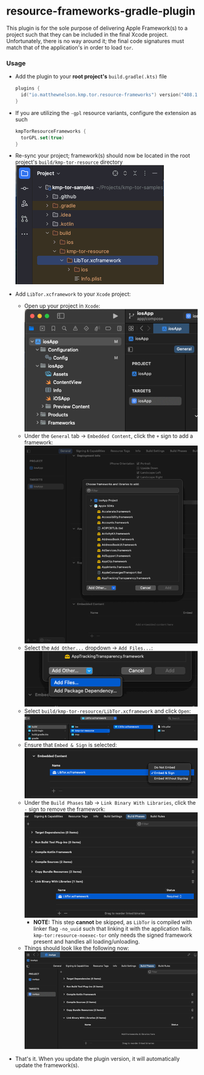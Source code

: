 # resource-frameworks-gradle-plugin

This plugin is for the sole purpose of delivering Apple Framework(s) to a project 
such that they can be included in the final Xcode project. Unfortunately, there 
is no way around it; the final code signatures must match that of the application's 
in order to load `tor`.

### Usage

<!-- TAG_VERSION -->

- Add the plugin to your **root project's** `build.gradle(.kts)` file 
  ```kotlin
  plugins {
    id("io.matthewnelson.kmp.tor.resource-frameworks") version("408.13.2")
  }
  ```

- If you are utilizing the `-gpl` resource variants, configure the extension as such 
  ```kotlin
  kmpTorResourceFrameworks {
    torGPL.set(true)
  }
  ```

- Re-sync your project; framework(s) should now be located in the root project's `build/kmp-tor-resource` directory  
  ![image](../../docs/assets/frameworks-gradle-plugin/build-dir.png)

- Add `LibTor.xcframework` to your `Xcode` project:
    - Open up your project in `Xcode`:  
      ![image](../../docs/assets/frameworks-gradle-plugin/xcode-open.png)
    - Under the `General` tab -> `Embedded Content`, click the `+` sign to add a framework:  
      ![image](../../docs/assets/frameworks-gradle-plugin/xcode-embed-1.png)
    - Select the `Add Other...` dropdown -> `Add Files...`:  
      ![image](../../docs/assets/frameworks-gradle-plugin/xcode-embed-2.png)
    - Select `build/kmp-tor-resource/LibTor.xcframework` and click `Open`:  
      ![image](../../docs/assets/frameworks-gradle-plugin/xcode-embed-3.png)
    - Ensure that `Embed & Sign` is selected:  
      ![image](../../docs/assets/frameworks-gradle-plugin/xcode-embed-sign.png)
    - Under the `Build Phases` tab -> `Link Binary With Libraries`, click the `-` sign to remove the framework:  
      ![image](../../docs/assets/frameworks-gradle-plugin/xcode-embed-link.png) 
        - **NOTE:** This step **cannot** be skipped, as `LibTor` is compiled with linker flag `-no_uuid` 
          such that linking it with the application fails. `kmp-tor:resource-noexec-tor` only needs the 
          signed framework present and handles all loading/unloading. 
    - Things should look like the following now:  
      ![image](../../docs/assets/frameworks-gradle-plugin/xcode-embed-complete.png)
      
- That's it. When you update the plugin version, it will automatically update the framework(s).  
